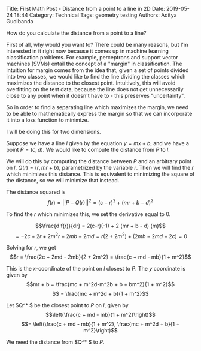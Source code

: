 Title: First Math Post - Distance from a point to a line in 2D
Date: 2019-05-24 18:44
Category: Technical
Tags: geometry testing
Authors: Aditya Gudibanda


How do you calculate the distance from a point to a line? 

First of all, why would you want to?  There could be many reasons, but I'm interested in it right now because it comes up in machine learning classification problems. For example, perceptrons and support vector machines (SVMs) entail the concept of a "margin" in classification. The intuition for margin comes from the idea that, given a set of points divided into two classes, we would like to find the line dividing the classes which maximizes the distance to the closest point. Intuitively, this will avoid overfitting on the test data, because the line does not get unnecessarily close to any point when it doesn't have to - this preserves "uncertainty". 

So in order to find a separating line which maximizes the margin, we need to be able to mathematically express the margin so that we can incorporate it into a loss function to minimize.

I will be doing this for two dimensions.


Suppose we have a line $l$ given by the equation $y = mx + b$, and we have a point $P = (c,d)$. We would like to compute the distance from $P$ to $l$.

We will do this by computing the distance between $P$ and an arbitrary point on $l$, $Q(r)= (r, mr + b)$, parametrized by the variable $r$. Then we will find the $r$ which minimizes this distance. This is equivalent to minimizing the square of the distance, so we will minimize that instead.

The distance squared is 
$$f(r) = || P - Q(r) || ^2 = (c - r)^2 + (mr + b - d)^2$$

 To find the $r$ which minimizes this, we set the derivative equal to $0$.

$$\frac{d f(r)}{dr} = 2(c-r)(-1) + 2 (mr + b - d) (m)$$
$$ = -2c + 2r + 2m^2r + 2mb - 2md = r(2 + 2m^2) + (2mb - 2md - 2c) = 0$$ 

Solving for $r$, we get 
$$r = \frac{2c + 2md - 2mb}{2 + 2m^2} = \frac{c + md - mb}{1 + m^2}$$

This is the $x$-coordinate of the point on $l$ closest to $P$. The $y$ coordinate is given by 
$$mr + b = \frac{mc + m^2d-m^2b + b + bm^2}{1 + m^2}$$
$$ = \frac{mc + m^2d + b}{1 + m^2}$$

Let $Q^* $ be the closest point to $P$ on $l$, given by 
$$\left(\frac{c + md - mb}{1 + m^2}\right)$$
$$= \left(\frac{c + md - mb}{1 + m^2}, \frac{mc + m^2d + b}{1 + m^2}\right)$$

We need the distance from $Q^* $ to $P$.




